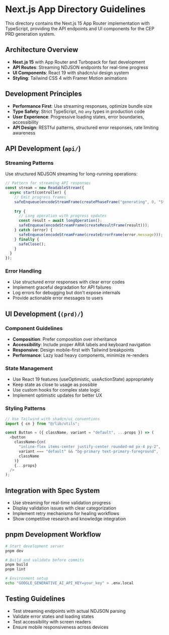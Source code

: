 # Next.js App Directory Guidelines

This directory contains the Next.js 15 App Router implementation with TypeScript, providing the API endpoints and UI components for the CEP PRD generation system.

## Architecture Overview

- **Next.js 15** with App Router and Turbopack for fast development
- **API Routes**: Streaming NDJSON endpoints for real-time progress
- **UI Components**: React 19 with shadcn/ui design system
- **Styling**: Tailwind CSS 4 with Framer Motion animations

## Development Principles

- **Performance First**: Use streaming responses, optimize bundle size
- **Type Safety**: Strict TypeScript, no `any` types in production code
- **User Experience**: Progressive loading states, error boundaries, accessibility
- **API Design**: RESTful patterns, structured error responses, rate limiting awareness

## API Development (`api/`)

### Streaming Patterns

Use structured NDJSON streaming for long-running operations:

```typescript
// Pattern for streaming API responses
const stream = new ReadableStream({
  async start(controller) {
    // Emit progress frames
    safeEnqueue(encodeStreamFrame(createPhaseFrame("generating", 0, "Starting...")));
    
    try {
      // Long operation with progress updates
      const result = await longOperation();
      safeEnqueue(encodeStreamFrame(createResultFrame(result)));
    } catch (error) {
      safeEnqueue(encodeStreamFrame(createErrorFrame(error.message)));
    } finally {
      safeClose();
    }
  }
});
```

### Error Handling

- Use structured error responses with clear error codes
- Implement graceful degradation for API failures
- Log errors for debugging but don't expose internals
- Provide actionable error messages to users

## UI Development (`(prd)/`)

### Component Guidelines

- **Composition**: Prefer composition over inheritance
- **Accessibility**: Include proper ARIA labels and keyboard navigation
- **Responsive**: Design mobile-first with Tailwind breakpoints
- **Performance**: Lazy load heavy components, minimize re-renders

### State Management

- Use React 19 features (useOptimistic, useActionState) appropriately
- Keep state as close to usage as possible
- Use custom hooks for complex state logic
- Implement optimistic updates for better UX

### Styling Patterns

```typescript
// Use Tailwind with shadcn/ui conventions
import { cn } from "@/lib/utils";

const Button = ({ className, variant = "default", ...props }) => (
  <button
    className={cn(
      "inline-flex items-center justify-center rounded-md px-4 py-2",
      variant === "default" && "bg-primary text-primary-foreground",
      className
    )}
    {...props}
  />
);
```

## Integration with Spec System

- Use streaming for real-time validation progress
- Display validation issues with clear categorization
- Implement retry mechanisms for healing workflows
- Show competitive research and knowledge integration

## pnpm Development Workflow

```bash
# Start development server
pnpm dev

# Build and validate before commits
pnpm build
pnpm lint

# Environment setup
echo "GOOGLE_GENERATIVE_AI_API_KEY=your_key" > .env.local
```

## Testing Guidelines

- Test streaming endpoints with actual NDJSON parsing
- Validate error states and loading states
- Test accessibility with screen readers
- Ensure mobile responsiveness across devices